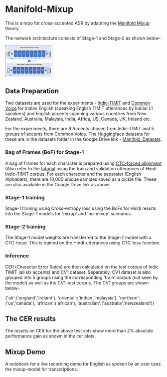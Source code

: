 # Manifold-Mixup
This is a repo for cross-accented ASR by adapting the [Manifold Mixup](
https://doi.org/10.48550/arXiv.1806.05236) theory.

The network architecture consists of Stage-1 and Stage-2 as shown below-

<img src="https://github.com/Tirthankar-iiitb/manifold-mixup/blob/main/arch_schematic.png" width="30%" height="30%">

<!---
 ![schematic](https://github.com/Tirthankar-iiitb/manifold-mixup/blob/main/arch_schematic.png) 
 -->
## Data Preparation
Two datasets are used for the experiments - [Indic-TIMIT](https://doi.org/10.1109/O-COCOSDA46868.2019.9041230) and [Common Voice](
https://doi.org/10.48550/arXiv.1912.06670) for Indian English (speaking English TIMIT utterances by Indian L1 speakers) and English accents spanning various countries from New Zealand, Australia, Malaysia, India, Africa, US, Canada, UK, Ireland etc.

For the experiments, there are 6 Accents chosen from Indic-TIMIT and 5 groups of accents from Common Voice. The Huggingface datasets for these are in the datasets folder in the Google Drive link - [Manifold_Datasets](https://drive.google.com/drive/folders/1ghwxLAFrOnnPtr2YOwV5F8bAJHYqsTVR?usp=sharing).

### Bag of Frames (BoF) for Stage-1
A bag of frames for each character is prepared using [CTC-forced alignment](https://doi.org/10.1121/10.0008579) (Also refer to the [tutorial](https://pytorch.org/audio/stable/tutorials/forced_alignment_tutorial.html) using the train and validation utterances of Hindi-Indic-TIMIT corpus. For each character and the separater (English Alphabets), there are 10,000 unique samples saved as a pickle file. These are also available in the Google Drive link as above.

### Stage-1 training
Stage-1 training using Cross-entropy loss using the BoFs for Hindi results into the Stage-1 models for 'mixup' and 'no-mixup' scenarios.

### Stage-2 training
The Stage-1 model weights are transferred to the Stage-2 model with a CTC-head. This is trained on the Hindi-utterances using CTC-loss function. 

### Inference
CER (Character Error Rates) are then calculated on the test corpus of Indic TIMIT (all six accents) and CV1 dataset. Separately, CV1 dataset is also grouped into 5 groups using the corresponding 'train' corpus (not seen by the model) as well as the CV1-test corpus. The CV1 groups are shown below-

{'uk':('england','ireland'), 'oriental':('indian','malaysia'), 'northam':('us','canada'), 'african':('african'), 'australian':('australia','newzealand')}

## The CER results
The results on CER for the above test sets show more than 2% absolute performance gain as shown in the cer plots.

## Mixup Demo
A notebook for a live recording demo for English as spoken by an user uses the mixup-model for transcriptions.


